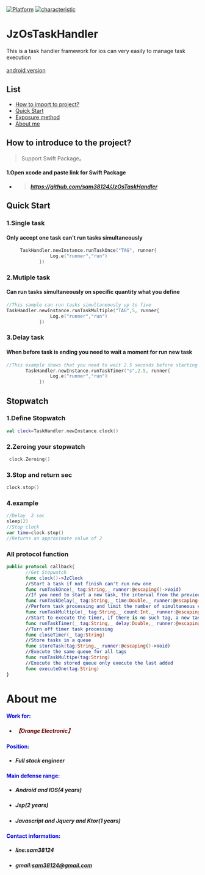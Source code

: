 [![Platform](https://img.shields.io/badge/平台-%20IOS%20-brightgreen.svg)](https://github.com/sam38124)
[![characteristic](https://img.shields.io/badge/特點-%20輕量級%20%7C%20簡單易用%20%20%7C%20穩定%20-brightgreen.svg)](https://github.com/sam38124)
# JzOsTaskHandler
This is a task handler framework for ios can very easily  to manage task execution
<br><br>
[android version](https://github.com/sam38124/JzTaskHandler)
## List
* [How to import to project?](#Import)
* [Quick Start](#Use)
* [Exposure method](#All)
* [About me](#About)


<a name="Import"></a>
## How to introduce to the project?
> Support Swift Package。 <br/>

#### 1.Open xcode and paste link for Swift Package
+ > ##### https://github.com/sam38124/JzOsTaskHandler
<a name="Use"></a>
## Quick Start

### 1.Single task
####  Only accept one task can't run tasks simultaneously
```kotlin
     TaskHandler.newInstance.runTaskOnce("TAG", runner{
                Log.e("runner","run")
            })
```
### 2.Mutiple task
#### Can run tasks simultaneously on specific quantity what you define
```kotlin
//This sample can run tasks simultaneously up to five
TaskHandler.newInstance.runTaskMultiple("TAG",5, runner{
                Log.e("runner","run")
            })
```
### 3.Delay task
#### When before task is ending you need to wait a moment for run new task
```kotlin
//This example shows that you need to wait 2.5 seconds before starting a new task
       TaskHandler.newInstance.runTaskTimer("s",2.5, runner{
                Log.e("runner","run")
            })
```
## Stopwatch

### 1.Define Stopwatch
```kotlin
val clock=TaskHandler.newInstance.clock()
```
### 2.Zeroing your stopwatch
```kotlin
 clock.Zeroing()
```
### 3.Stop and return sec
```kotlin
clock.stop()
```
### 4.example
```kotlin
//Delay  2 sec
sleep(2)
//Stop clock
var time=clock.stop()
//Returns an approximate value of 2
```
<a name="All"></a>
### All protocol function
```swift
public protocol callback{
       //Get Stopwatch
       func clock()->JzClock
       //Start a task if not finish can't run new one 
       func runTaskOnce(_ tag:String,_ runner:@escaping()->Void)
       //If you need to start a new task, the interval from the previous task must be greater than the input value
       func runTaskDelay(_ tag:String,_ time:Double,_ runner:@escaping()->Void)
       //Perform task processing and limit the number of simultaneous executions
       func runTaskMultiple(_ tag:String,_ count:Int,_ runner:@escaping()->Void)
       //Start to execute the timer, if there is no such tag, a new task will be started, otherwise, no new task will be processed
       func runTaskTimer(_ tag:String,_ delay:Double,_ runner:@escaping()->Void)
       //Turn off timer task processing
       func closeTimer(_ tag:String)
       //Store tasks in a queue
       func storeTask(tag:String,_ runner:@escaping()->Void)
       //Execute the same queue for all tags
       func runTaskMultipe(tag:String)
       //Execute the stored queue only execute the last added
       func executeOne(tag:String)
}

```

<a name="About"></a>
# About me
#### <font color="#0000dd"> Work for: </font><br /> 
+ ##### <font color="#660000">【Orange Electronic】</font><br /> 
#### <font color="#0000dd"> Position: </font><br /> 
+ ##### Full stack engineer<br/>  
#### <font color="#0000dd"> Main defense range: </font><br /> 
+ ##### Android and IOS(4 years)<br/>  
+ ##### Jsp(2 years)<br/> 
+ ##### Javascript and Jquery and Ktor(1 years)<br /> 
#### <font color="#0000dd"> Contact information: </font><br /> 
+  ##### line:sam38124<br /> 

+  ##### gmail:sam38124@gmail.com

